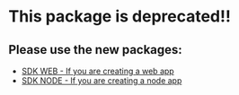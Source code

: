 # This package is deprecated!!

## Please use the new packages:

- [SDK WEB - If you are creating a web app](https://www.npmjs.com/package/@klever/sdk-web)
- [SDK NODE - If you are creating a node app](https://www.npmjs.com/package/@klever/sdk-node)
